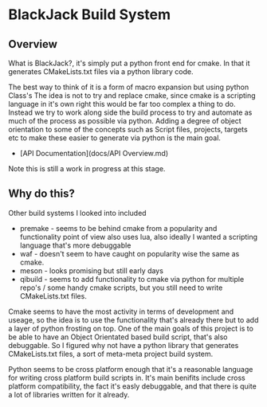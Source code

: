 # BlackJack Build System

## Overview

What is BlackJack?, it's simply put a python front end for cmake.
In that it generates CMakeLists.txt files via a python library code.

The best way to think of it is a form of macro expansion but using python Class's
The idea is not to try and replace cmake, since cmake is a scripting language in it's own right this would be far too complex a thing to do.
Instead we try to work along side the build process to try and automate as much of the process as possible via python.
Adding a degree of object orientation to some of the concepts such as Script files, projects, targets etc to make these easier to generate via python is the main goal.

  * [API Documentation](docs/API Overview.md)

Note this is still a work in progress at this stage.

## Why do this?

Other build systems I looked into included

 * premake - seems to be behind cmake from a popularity and functionality point of view also uses lua, also ideally I wanted a scripting language that's more debuggable
 * waf - doesn't seem to have caught on popularity wise the same as cmake.
 * meson - looks promising but still early days
 * qibuild - seems to add functionality to cmake via python for multiple repo's / some handy cmake scripts, but you still need to write CMakeLists.txt files.

Cmake seems to have the most activity in terms of development and useage, so the idea is to use the functionality that's already there but to add a layer of python frosting on top.
One of the main goals of this project is to be able to have an Object Orientated based build script, that's also debuggable.
So I figured why not have a python library that generates CMakeLists.txt files, a sort of meta-meta project build system.

Python seems to be cross platform enough that it's a reasonable language for writing cross platform build scripts in.
It's main benifits include cross platform compatibility, the fact it's easly debuggable, and that there is quite a lot of libraries written for it already.
